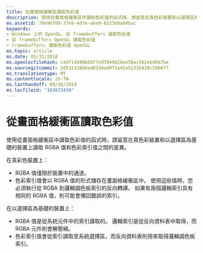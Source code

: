 ```yaml
---
title: 從畫面格緩衝區讀取色彩值
description: 使用從畫面格緩衝區中讀取色彩值的函式時，請留意在真色彩裝置和以選擇區為基礎的裝置上讀取 RGBA 值和色彩索引值之間的差異。
ms.assetid: 70a96f09-37e9-4dfe-a6e0-0223e0a04bac
keywords:
- Windows 上的 OpenGL，從 framebuffers 讀取色彩值
- 從 framebuffers OpenGL 讀取色彩值
- framebuffers，讀取色彩值 OpenGL
ms.topic: article
ms.date: 05/31/2018
ms.openlocfilehash: c4df14690b68f7e93949d26ee50ac562ebd667be
ms.sourcegitcommit: 2d531328b6ed82d4ad971a45a5131b430c5866f7
ms.translationtype: MT
ms.contentlocale: zh-TW
ms.lasthandoff: 09/16/2019
ms.locfileid: "103672439"
---
```

# <a name="reading-color-values-from-the-framebuffer"></a>從畫面格緩衝區讀取色彩值

使用從畫面格緩衝區中讀取色彩值的函式時，請留意在真色彩裝置和以選擇區為基礎的裝置上讀取 RGBA 值和色彩索引值之間的差異。

在真彩色裝置上：

-   RGBA 值僅限於裝置中的通道。
-   色彩索引值會以 RGBA 值的形式儲存在畫面格緩衝區中。 使用這些值時，您必須執行從 RGBA 到邏輯調色板索引的反向轉譯。 如果有兩個邏輯索引具有相同的 RGBA 值，則可能會傳回錯誤的索引。

在以選擇區為基礎的裝置上：

-   RGBA 值是從系統元件中的索引讀取的。 邏輯索引是從反向資料表中取得，而 RGBA 元件則會解壓縮。
-   色彩索引值會從索引讀取至系統選擇區，而反向資料表則用來取得邏輯調色板索引。

 

 




